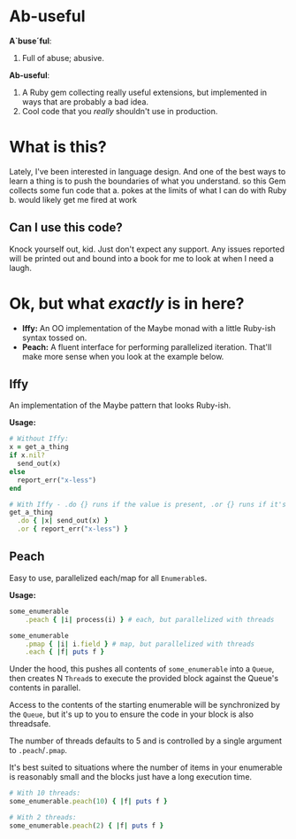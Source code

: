 # Ab-useful
**A`buse´ful**: 
1. Full of abuse; abusive.

**Ab-useful**: 
1. A Ruby gem collecting really useful extensions, but implemented in ways that are probably a bad idea.
2. Cool code that you *really* shouldn't use in production.

# What is this?
Lately, I've been interested in language design. And one of the best ways to learn a thing is to push
the boundaries of what you understand. so this Gem collects some fun code that 
a. pokes at the limits of what I can do with Ruby
b. would likely get me fired at work

## Can I use this code?
Knock yourself out, kid. Just don't expect any support.
Any issues reported will be printed out and bound into a book for me to look at when I need a laugh.

# Ok, but what _exactly_ is in here?
* **Iffy:** An OO implementation of the Maybe monad with a little Ruby-ish syntax tossed on.
* **Peach:** A fluent interface for performing parallelized iteration. That'll make more sense when you look at the example below.

## Iffy
An implementation of the Maybe pattern that looks Ruby-ish.


**Usage:**
```rb
# Without Iffy:
x = get_a_thing
if x.nil?
  send_out(x)
else
  report_err("x-less")
end

# With Iffy - .do {} runs if the value is present, .or {} runs if it's nil 
get_a_thing
  .do { |x| send_out(x) }
  .or { report_err("x-less") }
```

## Peach
Easy to use, parallelized each/map for all `Enumerable`s.

**Usage:**
```rb
some_enumerable
    .peach { |i| process(i) } # each, but parallelized with threads

some_enumerable
    .pmap { |i| i.field } # map, but parallelized with threads
    .each { |f| puts f }
```

Under the hood, this pushes all contents of `some_enumerable` into 
a `Queue`, then creates N `Thread`s to execute the provided 
block against the Queue's contents in parallel.

Access to the contents of the starting enumerable will be 
synchronized by the `Queue`, but it's up to you to ensure the code in 
your block is also threadsafe.

The number of threads defaults to 5 and is controlled by a single 
argument to `.peach`/`.pmap`. 

It's best suited to situations where the number of items in your 
enumerable is reasonably small and the blocks just have a long execution 
time. 
```rb
# With 10 threads:
some_enumerable.peach(10) { |f| puts f }

# With 2 threads:
some_enumerable.peach(2) { |f| puts f } 
```
